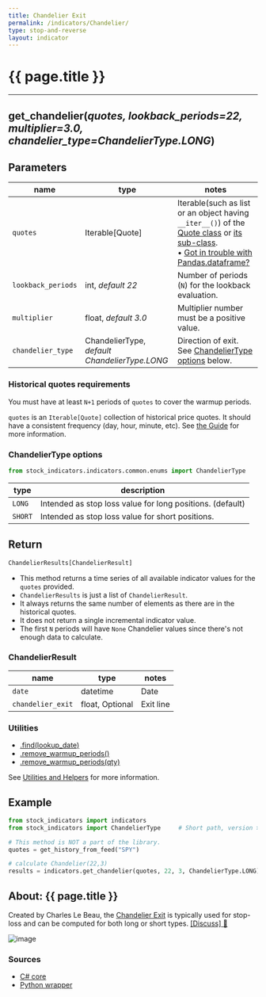 ```yaml
---
title: Chandelier Exit
permalink: /indicators/Chandelier/
type: stop-and-reverse
layout: indicator
---
```


# {{ page.title }}

<hr>

## **get_chandelier**(*quotes, lookback_periods=22, multiplier=3.0, chandelier_type=ChandelierType.LONG*)

## Parameters

| name | type | notes
| -- |-- |--
| `quotes` | Iterable[Quote] | Iterable(such as list or an object having `__iter__()`) of the [Quote class]({{site.baseurl}}/guide/#historical-quotes) or [its sub-class]({{site.baseurl}}/guide/#using-custom-quote-classes). <br><span class='qna-dataframe'> • [Got in trouble with Pandas.dataframe?]({{site.baseurl}}/guide/#using-pandasdataframe) </span>
| `lookback_periods` | int, *default 22* | Number of periods (`N`) for the lookback evaluation.
| `multiplier` | float, *default 3.0* | Multiplier number must be a positive value.
| `chandelier_type` | ChandelierType, *default ChandelierType.LONG* | Direction of exit.  See [ChandelierType options](#chandeliertype-options) below.

### Historical quotes requirements

You must have at least `N+1` periods of `quotes` to cover the warmup periods.

`quotes` is an `Iterable[Quote]` collection of historical price quotes.  It should have a consistent frequency (day, hour, minute, etc).  See [the Guide]({{site.baseurl}}/guide/#historical-quotes) for more information.

### ChandelierType options

```python
from stock_indicators.indicators.common.enums import ChandelierType
```

| type | description
|-- |--
| `LONG` | Intended as stop loss value for long positions. (default)
| `SHORT` | Intended as stop loss value for short positions.

## Return

```python
ChandelierResults[ChandelierResult]
```

- This method returns a time series of all available indicator values for the `quotes` provided.
- `ChandelierResults` is just a list of `ChandelierResult`.
- It always returns the same number of elements as there are in the historical quotes.
- It does not return a single incremental indicator value.
- The first `N` periods will have `None` Chandelier values since there's not enough data to calculate.

### ChandelierResult

| name | type | notes
| -- |-- |--
| `date` | datetime | Date
| `chandelier_exit` | float, Optional | Exit line

### Utilities

- [.find(lookup_date)]({{site.baseurl}}/utilities#find-indicator-result-by-date)
- [.remove_warmup_periods()]({{site.baseurl}}/utilities#remove-warmup-periods)
- [.remove_warmup_periods(qty)]({{site.baseurl}}/utilities#remove-warmup-periods)

See [Utilities and Helpers]({{site.baseurl}}/utilities#utilities-for-indicator-results) for more information.

## Example

```python
from stock_indicators import indicators
from stock_indicators import ChandelierType     # Short path, version >= 0.8.1

# This method is NOT a part of the library.
quotes = get_history_from_feed("SPY")

# calculate Chandelier(22,3)
results = indicators.get_chandelier(quotes, 22, 3, ChandelierType.LONG)
```

## About: {{ page.title }}

Created by Charles Le Beau, the [Chandelier Exit](https://school.stockcharts.com/doku.php?id=technical_indicators:chandelier_exit) is typically used for stop-loss and can be computed for both long or short types.
[[Discuss] :speech_balloon:]({{site.github.base_repository_url}}/discussions/263 "Community discussion about this indicator")

![image]({{site.charturl}}/Chandelier.png)

### Sources

- [C# core]({{site.base_sourceurl}}/a-d/Chandelier/Chandelier.cs)
- [Python wrapper]({{site.sourceurl}}/chandelier.py)
